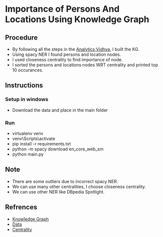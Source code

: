 # Importance of Persons And Locations Using Knowledge Graph

## Procedure

- By following all the steps in the [Analytics Vidhya](https://www.analyticsvidhya.com/blog/2019/10/how-to-build-knowledge-graph-text-using-spacy/), I built the KG.
- Using spacy NER I found persons and location nodes.
- I used closeness centrality to find importance of node.
- I sorted the persons and locations nodes WRT centrality and printed top 10 occurances.

## Instructions

### Setup in windows

- Download the data and place in the main folder

### Run

- virtualenv venv
- venv\Scripts\activate
- pip install -r requirements.txt
- python -m spacy download en_core_web_sm
- python main.py

## Note

- There are some outliers due to incorrect spacy NER.
- We can use many other centralities, I choose closeness centrality.
- We can use other NER like DBpedia Spotlight.

## Refrences

- [Knowledge Graph](https://www.analyticsvidhya.com/blog/2019/10/how-to-build-knowledge-graph-text-using-spacy/)
- [Data](https://drive.google.com/file/d/1yuEUhkVFIYfMVfpA_crFGfSeJLgbPUxu/view)
- [Centrality](https://www.geeksforgeeks.org/network-centrality-measures-in-a-graph-using-networkx-python/)
